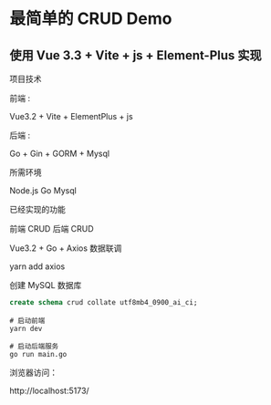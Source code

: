 # 最简单的 CRUD Demo 

## 使用 Vue 3.3 + Vite + js + Element-Plus 实现




项目技术

前端 :

Vue3.2 + Vite + ElementPlus + js

后端 :

Go + Gin + GORM + Mysql

所需环境

Node.js
Go
Mysql

已经实现的功能

前端 CRUD
后端 CRUD



Vue3.2 + Go + Axios 数据联调

yarn add axios



创建 MySQL 数据库
```sql
create schema crud collate utf8mb4_0900_ai_ci;

```

```shell
# 启动前端
yarn dev

# 启动后端服务
go run main.go
```


浏览器访问：

http://localhost:5173/